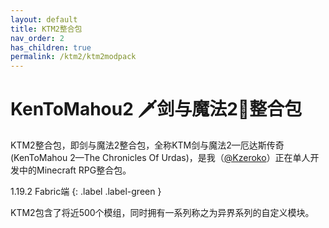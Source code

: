 ```yaml
---
layout: default
title: KTM2整合包
nav_order: 2
has_children: true
permalink: /ktm2/ktm2modpack
---
```


# KenToMahou2 🗡️剑与魔法2🌌整合包

KTM2整合包，即剑与魔法2整合包，全称KTM剑与魔法2—厄达斯传奇(KenToMahou 2—The Chronicles Of Urdas)，是我（[@Kzeroko](https://space.bilibili.com/20218494)）正在单人开发中的Minecraft RPG整合包。

1.19.2 Fabric端
{: .label .label-green }

KTM2包含了将近500个模组，同时拥有一系列称之为异界系列的自定义模块。
